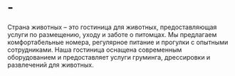 # -
Страна животных – это гостиница для животных, предоставляющая услуги по размещению, уходу и заботе о питомцах. Мы предлагаем комфортабельные номера, регулярное питание и прогулки с опытными сотрудниками. Наша гостиница оснащена современным оборудованием и предоставляет услуги груминга, дрессировки и развлечений для животных.
